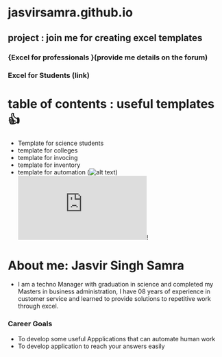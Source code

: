 # jasvirsamra.github.io

## project : join me for creating excel templates
### {Excel for professionals }(provide me details on the forum)
### Excel for Students (link)

# table of contents : useful templates 👍
 - Template for science students
 - template for colleges
 - template for invocing
 - template for inventory
 - template for automation
(![alt text](<Brown Creative Vintage Rustic Motivational Quote Poster.png>))
![**follow me on facebook**](https://www.facebook.com/profile.php?id=100055111428668)!



# About me: Jasvir Singh Samra
- I am a techno Manager with graduation in science and completed my Masters in business administration, I have 08 years of experience in customer service and learned to provide solutions to repetitive work through excel.

### Career Goals
- To develop some useful Appplications that can automate human work
- To develop application to reach your answers easily
